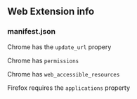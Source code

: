 ## Web Extension info

### manifest.json

Chrome has the `update_url` propery

Chrome has `permissions`

Chrome has `web_accessible_resources`

Firefox requires the `applications` property